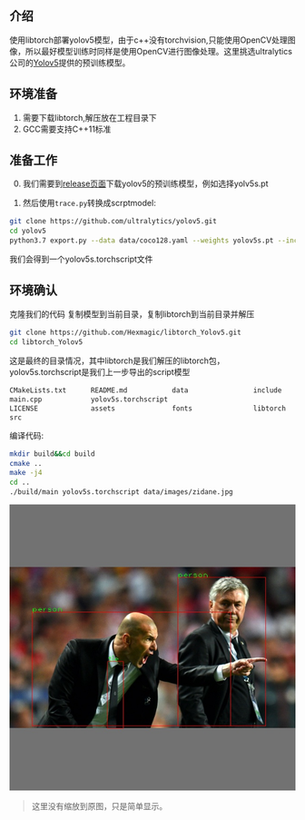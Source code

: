 ## 介绍

使用libtorch部署yolov5模型，由于c++没有torchvision,只能使用OpenCV处理图像，所以最好模型训练时同样是使用OpenCV进行图像处理。这里挑选ultralytics公司的[Yolov5](https://github.com/ultralytics/yolov5.git)提供的预训练模型。

## 环境准备

1. 需要下载libtorch,解压放在工程目录下
2. GCC需要支持C++11标准

## 准备工作

0. 我们需要到[release页面](https://github.com/ultralytics/yolov5/releases)下载yolov5的预训练模型，例如选择yolv5s.pt

1. 然后使用`trace.py`转换成scrptmodel:

```bash
git clone https://github.com/ultralytics/yolov5.git
cd yolov5
python3.7 export.py --data data/coco128.yaml --weights yolov5s.pt --include torchscript
```
我们会得到一个yolov5s.torchscript文件

## 环境确认
克隆我们的代码 复制模型到当前目录，复制libtorch到当前目录并解压
```bash
git clone https://github.com/Hexmagic/libtorch_Yolov5.git
cd libtorch_Yolov5
```
这是最终的目录情况，其中libtorch是我们解压的libtorch包，yolov5s.torchscript是我们上一步导出的script模型
```
CMakeLists.txt      README.md           data                include             main.cpp            yolov5s.torchscript
LICENSE             assets              fonts               libtorch            src
```

编译代码:
```bash
mkdir build&&cd build
cmake ..
make -j4
cd ..
./build/main yolov5s.torchscript data/images/zidane.jpg
```
![](assets/output.jpg)

> 这里没有缩放到原图，只是简单显示。
